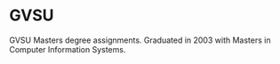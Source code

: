 # GVSU
GVSU Masters degree assignments.
Graduated in 2003 with Masters in Computer Information Systems.
